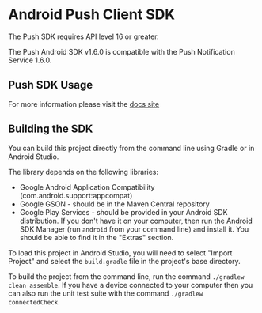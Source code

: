 Android Push Client SDK
=======================

The Push SDK requires API level 16 or greater.

The Push Android SDK v1.6.0 is compatible with the Push Notification Service 1.6.0.

Push SDK Usage
--------------

For more information please visit the [docs site](http://docs.pivotal.io/mobile/push/android/)

Building the SDK
----------------

You can build this project directly from the command line using Gradle or in Android Studio.

The library depends on the following libraries:

 * Google Android Application Compatibility (com.android.support:appcompat)
 * Google GSON - should be in the Maven Central repository
 * Google Play Services - should be provided in your Android SDK distribution. If you don't have it on your computer,
                          then run the Android SDK Manager (run `android` from your command line) and install it.  You
                          should be able to find it in the "Extras" section.

To load this project in Android Studio, you will need to select "Import Project" and select the `build.gradle` file in
the project's base directory.

To build the project from the command line, run the command `./gradlew clean assemble`.  If you have a device connected
to your computer then you can also run the unit test suite with the command `./gradlew connectedCheck`.


